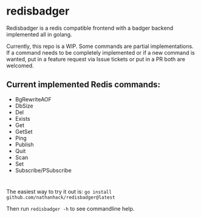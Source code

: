 # redisbadger
Redisbadger is a redis compatible frontend with a badger backend implemented all in golang. 

Currently, this repo is a WIP. Some commands are partial implementations. If a command needs to be completely implemented or if a new command is wanted, put in a feature request via Issue tickets or put in a PR both are welcomed.  

## Current implemented Redis commands:

* BgRewriteAOF
* DbSize
* Del
* Exists
* Get
* GetSet
* Ping
* Publish
* Quit
* Scan
* Set
* Subscribe/PSubscribe

#

The easiest way to try it out is:
`go install github.com/nathanhack/redisbadger@latest`

Then run `redisbadger -h` to see commandline help.
